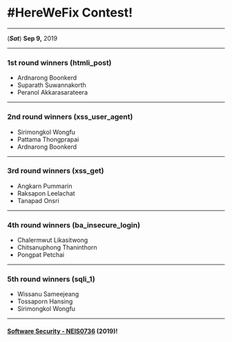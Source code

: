 # **#HereWeFix Contest**!

---
(***Sat***) **Sep 9,** 2019 

---
### **1st** round winners (htmli_post)
* Ardnarong Boonkerd
* Suparath Suwannakorth
* Peranol Akkarasarateera

---
### **2nd** round winners (xss_user_agent)
* Sirimongkol Wongfu
* Pattama Thongprapai
* Ardnarong Boonkerd

---
### **3rd** round winners (xss_get)
* Angkarn Pummarin
* Raksapon Leelachat
* Tanapad Onsri

---
### **4th** round winners (ba_insecure_login)
* Chalermwut Likasitwong
* Chitsanuphong Thaninthorn
* Pongpat Petchai

---
### **5th** round winners (sqli_1)
* Wissanu Sameejeang
* Tossaporn Hansing
* Sirimongkol Wongfu

---

#### **[Software Security - NEIS0736](../) (2019)**!